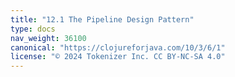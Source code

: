 ```yaml
---
title: "12.1 The Pipeline Design Pattern"
type: docs
nav_weight: 36100
canonical: "https://clojureforjava.com/10/3/6/1"
license: "© 2024 Tokenizer Inc. CC BY-NC-SA 4.0"
---
```

